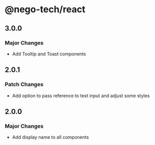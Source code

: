 # @nego-tech/react

## 3.0.0

### Major Changes

- Add Tooltip and Toast components

## 2.0.1

### Patch Changes

- Add option to pass reference to text input and adjust some styles

## 2.0.0

### Major Changes

- Add display name to all components
